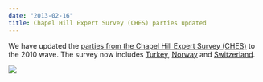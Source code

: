 ```yaml
---
date: "2013-02-16"
title: Chapel Hill Expert Survey (CHES) parties updated
---
```


We have updated the [parties from the Chapel Hill Expert Survey (CHES)](http://dev.parlgov.org/documentation/table/external_party_chess/) to the 2010 wave. The survey now includes [Turkey](http://dev.parlgov.org/data/TUR/external_chess/), [Norway](http://dev.parlgov.org/data/NOR/external_chess/) and [Switzerland](http://dev.parlgov.org/data/che/external_chess/).

![](/images/parliament-scotland.jpg)
